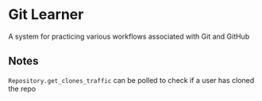 # Git Learner

A system for practicing various workflows associated with Git and GitHub

## Notes

`Repository.get_clones_traffic` can be polled to check if a user has cloned the repo
